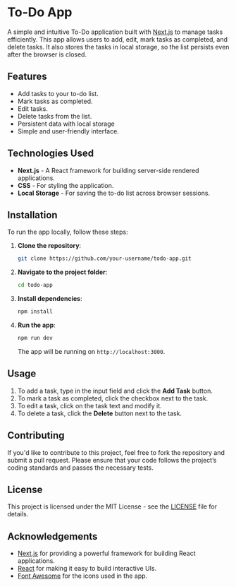 
# To-Do App

A simple and intuitive To-Do application built with [Next.js](https://nextjs.org/) to manage tasks efficiently. This app allows users to add, edit, mark tasks as completed, and delete tasks. It also stores the tasks in local storage, so the list persists even after the browser is closed.

## Features

- Add tasks to your to-do list.
- Mark tasks as completed.
- Edit tasks.
- Delete tasks from the list.
- Persistent data with local storage 
- Simple and user-friendly interface.

## Technologies Used

- **Next.js** - A React framework for building server-side rendered applications.
- **CSS** - For styling the application.
- **Local Storage** - For saving the to-do list across browser sessions.

## Installation

To run the app locally, follow these steps:

1. **Clone the repository**:
   ```bash
   git clone https://github.com/your-username/todo-app.git
   ```

2. **Navigate to the project folder**:
   ```bash
   cd todo-app
   ```

3. **Install dependencies**:
   ```bash
   npm install
   ```

4. **Run the app**:
   ```bash
   npm run dev
   ```

   The app will be running on `http://localhost:3000`.

## Usage

1. To add a task, type in the input field and click the **Add Task** button.
2. To mark a task as completed, click the checkbox next to the task.
3. To edit a task, click on the task text and modify it.
4. To delete a task, click the **Delete** button next to the task.

## Contributing

If you'd like to contribute to this project, feel free to fork the repository and submit a pull request. Please ensure that your code follows the project’s coding standards and passes the necessary tests.

## License

This project is licensed under the MIT License - see the [LICENSE](LICENSE) file for details.

## Acknowledgements

- [Next.js](https://nextjs.org/) for providing a powerful framework for building React applications.
- [React](https://reactjs.org/) for making it easy to build interactive UIs.
- [Font Awesome](https://fontawesome.com/) for the icons used in the app.
```

